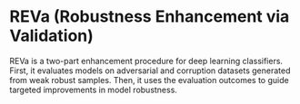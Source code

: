 # REVa (Robustness Enhancement via Validation)
REVa is a two-part enhancement procedure for deep learning classifiers. First, it evaluates models on adversarial and corruption datasets generated from weak robust samples. Then, it uses the evaluation outcomes to guide targeted improvements in model robustness.
